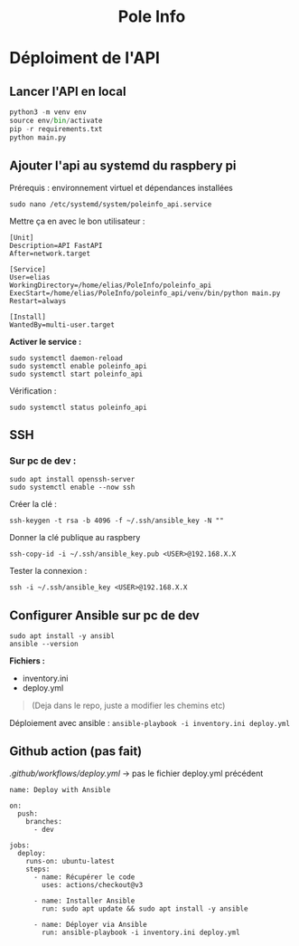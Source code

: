 <div align="center">
	<h1>Pole Info</h1>
</div>

# Déploiment de l'API
## Lancer l'API en local
```py
python3 -m venv env
source env/bin/activate
pip -r requirements.txt
python main.py
```

## Ajouter l'api au systemd du raspbery pi
Prérequis : environnement virtuel et dépendances installées
```
sudo nano /etc/systemd/system/poleinfo_api.service
```
Mettre ça en avec le bon utilisateur : 
```
[Unit]
Description=API FastAPI
After=network.target

[Service]
User=elias
WorkingDirectory=/home/elias/PoleInfo/poleinfo_api
ExecStart=/home/elias/PoleInfo/poleinfo_api/venv/bin/python main.py
Restart=always

[Install]
WantedBy=multi-user.target
```
<b>Activer le service :</b>
``` 
sudo systemctl daemon-reload
sudo systemctl enable poleinfo_api
sudo systemctl start poleinfo_api
````
Vérification : 
```
sudo systemctl status poleinfo_api
```
## SSH
### Sur pc de dev :
```
sudo apt install openssh-server
sudo systemctl enable --now ssh
```
Créer la clé : 
```
ssh-keygen -t rsa -b 4096 -f ~/.ssh/ansible_key -N ""
```
Donner la clé publique au raspbery
```
ssh-copy-id -i ~/.ssh/ansible_key.pub <USER>@192.168.X.X
```
Tester la connexion : 
```
ssh -i ~/.ssh/ansible_key <USER>@192.168.X.X
```

## Configurer Ansible sur pc de dev

```
sudo apt install -y ansibl
ansible --version
```
<b> Fichiers : </b>
- inventory.ini 
- deploy.yml
> (Deja dans le repo, juste a modifier les chemins etc)

Déploiement avec ansible : 
`ansible-playbook -i inventory.ini deploy.yml
`
## Github action (pas fait)
*.github/workflows/deploy.yml* -> pas le fichier deploy.yml précédent
```
name: Deploy with Ansible

on:
  push:
    branches:
      - dev

jobs:
  deploy:
    runs-on: ubuntu-latest
    steps:
      - name: Récupérer le code
        uses: actions/checkout@v3

      - name: Installer Ansible
        run: sudo apt update && sudo apt install -y ansible

      - name: Déployer via Ansible
        run: ansible-playbook -i inventory.ini deploy.yml
```



